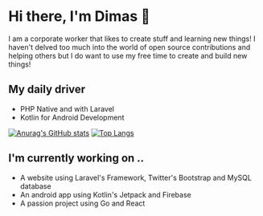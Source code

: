 # Hi there, I'm Dimas 👋

I am a corporate worker that likes to create stuff and learning new things! I haven't delved too much into the world of open source contributions and helping others but I do want to use my free time to create and build new things! 

## My daily driver

- PHP Native and with Laravel
- Kotlin for Android Development

[![Anurag's GitHub stats](https://github-readme-stats.vercel.app/api?username=dmsadjt)](https://github.com/anuraghazra/github-readme-stats)
[![Top Langs](https://github-readme-stats.vercel.app/api/top-langs/?username=dmsadjt&layout=compact)](https://github.com/anuraghazra/github-readme-stats)

## I'm currently working on ..
- A website using Laravel's Framework, Twitter's Bootstrap and MySQL database
- An android app using Kotlin's Jetpack and Firebase
- A passion project using Go and React

<!--
**dmsadjt/dmsadjt** is a ✨ _special_ ✨ repository because its `README.md` (this file) appears on your GitHub profile.

Here are some ideas to get you started:

- 🔭 I’m currently working on ...

- 👯 I’m looking to collaborate on ...
- 🤔 I’m looking for help with ...
- 💬 Ask me about ...
- 📫 How to reach me: ...
- 😄 Pronouns: ...

-->
